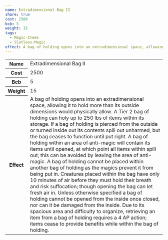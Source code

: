 ```yaml
---
name: Extradimensional Bag II
share: true
cost: 2500
bcb: 5
weight: 15
tags:
  - Magic-Items
  - Slotless-Magic
effect: A bag of holding opens into an extradimensional space, allowing it to hold more than its outside dimensions would physically allow. A Tier 2 bag of holding can holy up to 250 lbs of items within its storage. If a bag of holding is pierced from the outside or turned inside out its contents spill out unharmed, but the bag ceases to function until put right. A bag of holding within an area of anti-magic will contain its items until opened, at which point all items within spill out; this can be avoided by leaving the area of anti-magic.  A bag of holding cannot be placed within another bag of holding as the magics prevent it from being put in.  Creatures placed within the bag have only 10 minutes of air before they must hold their breath and risk suffocation; though opening the bag can let fresh air in. Unless otherwise specified a bag of holding cannot be opened from the inside once closed, nor can it be damaged from the inside.  Due to its spacious area and difficulty to organize, retrieving an item from a bag of holding requires a 4 AP action; items cease to provide benefits while within the bag of holding.
---
```


<p><span style="overflow-x: auto;"><table><tbody><tr><th>Name</th><td>Extradimensional Bag II</td></tr><tr><th>Cost</th><td>2500</td></tr><tr><th>Bcb</th><td>5</td></tr><tr><th>Weight</th><td>15</td></tr><tr><th>Effect</th><td>A bag of holding opens into an extradimensional space, allowing it to hold more than its outside dimensions would physically allow. A Tier 2 bag of holding can holy up to 250 lbs of items within its storage. If a bag of holding is pierced from the outside or turned inside out its contents spill out unharmed, but the bag ceases to function until put right. A bag of holding within an area of anti-magic will contain its items until opened, at which point all items within spill out; this can be avoided by leaving the area of anti-magic.  A bag of holding cannot be placed within another bag of holding as the magics prevent it from being put in.  Creatures placed within the bag have only 10 minutes of air before they must hold their breath and risk suffocation; though opening the bag can let fresh air in. Unless otherwise specified a bag of holding cannot be opened from the inside once closed, nor can it be damaged from the inside.  Due to its spacious area and difficulty to organize, retrieving an item from a bag of holding requires a 4 AP action; items cease to provide benefits while within the bag of holding.</td></tr></tbody></table></span></p>